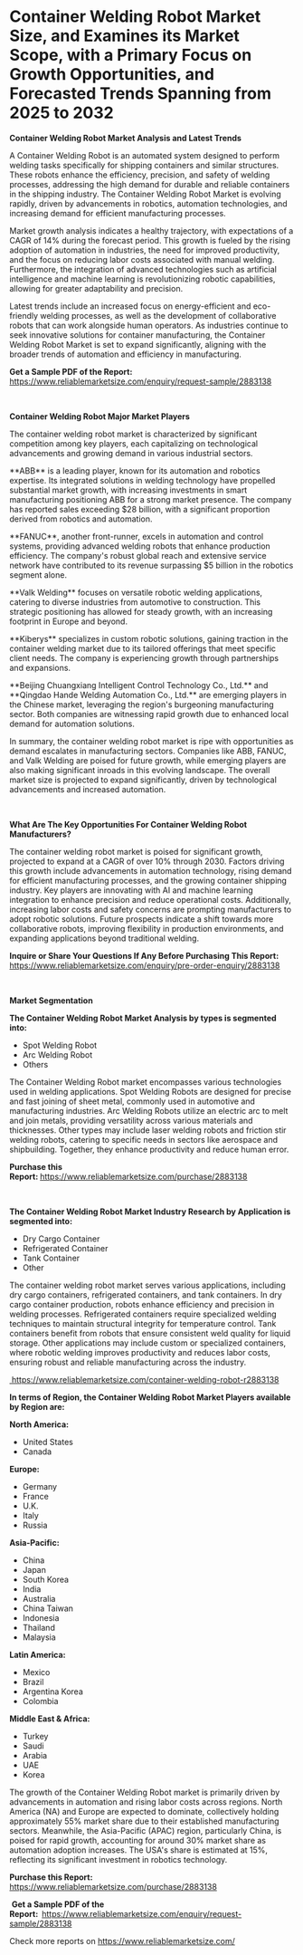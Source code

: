 <p><h1>Container Welding Robot Market Size, and Examines its Market Scope, with a Primary Focus on Growth Opportunities, and Forecasted Trends Spanning from 2025 to 2032</h1></p><p><strong>Container Welding Robot Market Analysis and Latest Trends</strong></p>
<p><p>A Container Welding Robot is an automated system designed to perform welding tasks specifically for shipping containers and similar structures. These robots enhance the efficiency, precision, and safety of welding processes, addressing the high demand for durable and reliable containers in the shipping industry. The Container Welding Robot Market is evolving rapidly, driven by advancements in robotics, automation technologies, and increasing demand for efficient manufacturing processes.</p><p>Market growth analysis indicates a healthy trajectory, with expectations of a CAGR of 14% during the forecast period. This growth is fueled by the rising adoption of automation in industries, the need for improved productivity, and the focus on reducing labor costs associated with manual welding. Furthermore, the integration of advanced technologies such as artificial intelligence and machine learning is revolutionizing robotic capabilities, allowing for greater adaptability and precision.</p><p>Latest trends include an increased focus on energy-efficient and eco-friendly welding processes, as well as the development of collaborative robots that can work alongside human operators. As industries continue to seek innovative solutions for container manufacturing, the Container Welding Robot Market is set to expand significantly, aligning with the broader trends of automation and efficiency in manufacturing.</p></p>
<p><strong>Get a Sample PDF of the Report:&nbsp;</strong> <a href="https://www.reliablemarketsize.com/enquiry/request-sample/2883138?utm_campaign=2625&utm_medium=2&utm_source=Github&utm_content=ia&utm_term=13032025&utm_id=container-welding-robot">https://www.reliablemarketsize.com/enquiry/request-sample/2883138</a></p>
<p>&nbsp;</p>
<p><strong>Container Welding Robot Major Market Players</strong></p>
<p><p>The container welding robot market is characterized by significant competition among key players, each capitalizing on technological advancements and growing demand in various industrial sectors.</p><p>**ABB** is a leading player, known for its automation and robotics expertise. Its integrated solutions in welding technology have propelled substantial market growth, with increasing investments in smart manufacturing positioning ABB for a strong market presence. The company has reported sales exceeding $28 billion, with a significant proportion derived from robotics and automation.</p><p>**FANUC**, another front-runner, excels in automation and control systems, providing advanced welding robots that enhance production efficiency. The company's robust global reach and extensive service network have contributed to its revenue surpassing $5 billion in the robotics segment alone.</p><p>**Valk Welding** focuses on versatile robotic welding applications, catering to diverse industries from automotive to construction. This strategic positioning has allowed for steady growth, with an increasing footprint in Europe and beyond.</p><p>**Kiberys** specializes in custom robotic solutions, gaining traction in the container welding market due to its tailored offerings that meet specific client needs. The company is experiencing growth through partnerships and expansions.</p><p>**Beijing Chuangxiang Intelligent Control Technology Co., Ltd.** and **Qingdao Hande Welding Automation Co., Ltd.** are emerging players in the Chinese market, leveraging the region's burgeoning manufacturing sector. Both companies are witnessing rapid growth due to enhanced local demand for automation solutions.</p><p>In summary, the container welding robot market is ripe with opportunities as demand escalates in manufacturing sectors. Companies like ABB, FANUC, and Valk Welding are poised for future growth, while emerging players are also making significant inroads in this evolving landscape. The overall market size is projected to expand significantly, driven by technological advancements and increased automation.</p></p>
<p>&nbsp;</p>
<p><strong>What Are The Key Opportunities For Container Welding Robot Manufacturers?</strong></p>
<p><p>The container welding robot market is poised for significant growth, projected to expand at a CAGR of over 10% through 2030. Factors driving this growth include advancements in automation technology, rising demand for efficient manufacturing processes, and the growing container shipping industry. Key players are innovating with AI and machine learning integration to enhance precision and reduce operational costs. Additionally, increasing labor costs and safety concerns are prompting manufacturers to adopt robotic solutions. Future prospects indicate a shift towards more collaborative robots, improving flexibility in production environments, and expanding applications beyond traditional welding.</p></p>
<p><strong>Inquire or Share Your Questions If Any Before Purchasing This Report:</strong> <a href="https://www.reliablemarketsize.com/enquiry/pre-order-enquiry/2883138?utm_campaign=2625&utm_medium=2&utm_source=Github&utm_content=ia&utm_term=13032025&utm_id=container-welding-robot">https://www.reliablemarketsize.com/enquiry/pre-order-enquiry/2883138</a></p>
<p>&nbsp;</p>
<p><strong>Market Segmentation</strong></p>
<p><strong>The Container Welding Robot Market Analysis by types is segmented into:</strong></p>
<p><ul><li>Spot Welding Robot</li><li>Arc Welding Robot</li><li>Others</li></ul></p>
<p><p>The Container Welding Robot market encompasses various technologies used in welding applications. Spot Welding Robots are designed for precise and fast joining of sheet metal, commonly used in automotive and manufacturing industries. Arc Welding Robots utilize an electric arc to melt and join metals, providing versatility across various materials and thicknesses. Other types may include laser welding robots and friction stir welding robots, catering to specific needs in sectors like aerospace and shipbuilding. Together, they enhance productivity and reduce human error.</p></p>
<p><strong>Purchase this Report:&nbsp;</strong><a href="https://www.reliablemarketsize.com/purchase/2883138?utm_campaign=2625&utm_medium=2&utm_source=Github&utm_content=ia&utm_term=13032025&utm_id=container-welding-robot">https://www.reliablemarketsize.com/purchase/2883138</a></p>
<p>&nbsp;</p>
<p><strong>The Container Welding Robot Market Industry Research by Application is segmented into:</strong></p>
<p><ul><li>Dry Cargo Container</li><li>Refrigerated Container</li><li>Tank Container</li><li>Other</li></ul></p>
<p><p>The container welding robot market serves various applications, including dry cargo containers, refrigerated containers, and tank containers. In dry cargo container production, robots enhance efficiency and precision in welding processes. Refrigerated containers require specialized welding techniques to maintain structural integrity for temperature control. Tank containers benefit from robots that ensure consistent weld quality for liquid storage. Other applications may include custom or specialized containers, where robotic welding improves productivity and reduces labor costs, ensuring robust and reliable manufacturing across the industry.</p></p>
<p><a href="https://www.reliablemarketsize.com/container-welding-robot-r2883138?utm_campaign=2625&utm_medium=2&utm_source=Github&utm_content=ia&utm_term=13032025&utm_id=container-welding-robot">&nbsp;https://www.reliablemarketsize.com/container-welding-robot-r2883138</a></p>
<p><strong>In terms of Region, the Container Welding Robot Market Players available by Region are:</strong></p>
<p>
    <p> <strong> North America: </strong>
        <ul>
            <li>United States</li>
            <li>Canada</li>
        </ul>
        </p> 
    <p> <strong> Europe: </strong>
        <ul>
            <li>Germany</li>
            <li>France</li>
            <li>U.K.</li>
            <li>Italy</li>
            <li>Russia</li>
        </ul>
        </p> 
    <p> <strong> Asia-Pacific: </strong>
        <ul>
            <li>China</li>
            <li>Japan</li>
            <li>South Korea</li>
            <li>India</li>
            <li>Australia</li>
            <li>China Taiwan</li>
            <li>Indonesia</li>
            <li>Thailand</li>
            <li>Malaysia</li>
        </ul>
        </p> 
    <p> <strong> Latin America: </strong>
        <ul>
            <li>Mexico</li>
            <li>Brazil</li>
            <li>Argentina Korea</li>
            <li>Colombia</li>
        </ul>
        </p> 
    <p> <strong> Middle East & Africa: </strong>
        <ul>
            <li>Turkey</li>
            <li>Saudi</li>
            <li>Arabia</li>
            <li>UAE</li>
            <li>Korea</li>
        </ul>
    </p>
    </p>
<p><p>The growth of the Container Welding Robot market is primarily driven by advancements in automation and rising labor costs across regions. North America (NA) and Europe are expected to dominate, collectively holding approximately 55% market share due to their established manufacturing sectors. Meanwhile, the Asia-Pacific (APAC) region, particularly China, is poised for rapid growth, accounting for around 30% market share as automation adoption increases. The USA's share is estimated at 15%, reflecting its significant investment in robotics technology.</p></p>
<p><strong>Purchase this Report: </strong><a href="https://www.reliablemarketsize.com/purchase/2883138?utm_campaign=2625&utm_medium=2&utm_source=Github&utm_content=ia&utm_term=13032025&utm_id=container-welding-robot">https://www.reliablemarketsize.com/purchase/2883138</a></p>
<p>&nbsp;<strong>Get a Sample PDF of the Report:&nbsp;&nbsp;</strong><a href="https://www.reliablemarketsize.com/enquiry/request-sample/2883138?utm_campaign=2625&utm_medium=2&utm_source=Github&utm_content=ia&utm_term=13032025&utm_id=container-welding-robot">https://www.reliablemarketsize.com/enquiry/request-sample/2883138</a></p>
<p><strong></strong></p>
<p>Check more reports on <a href="https://www.reliablemarketsize.com/?utm_campaign=2625&utm_medium=2&utm_source=Github&utm_content=ia&utm_term=13032025&utm_id=container-welding-robot">https://www.reliablemarketsize.com/</a></p>